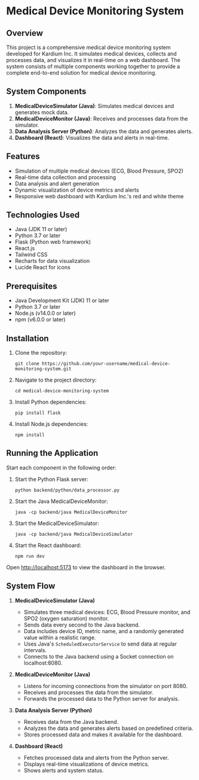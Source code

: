 # Medical Device Monitoring System

## Overview

This project is a comprehensive medical device monitoring system developed for Kardium Inc. It simulates medical devices, collects and processes data, and visualizes it in real-time on a web dashboard. The system consists of multiple components working together to provide a complete end-to-end solution for medical device monitoring.

## System Components

1. **MedicalDeviceSimulator (Java)**: Simulates medical devices and generates mock data.
2. **MedicalDeviceMonitor (Java)**: Receives and processes data from the simulator.
3. **Data Analysis Server (Python)**: Analyzes the data and generates alerts.
4. **Dashboard (React)**: Visualizes the data and alerts in real-time.

## Features

- Simulation of multiple medical devices (ECG, Blood Pressure, SPO2)
- Real-time data collection and processing
- Data analysis and alert generation
- Dynamic visualization of device metrics and alerts
- Responsive web dashboard with Kardium Inc.'s red and white theme

## Technologies Used

- Java (JDK 11 or later)
- Python 3.7 or later
- Flask (Python web framework)
- React.js
- Tailwind CSS
- Recharts for data visualization
- Lucide React for icons

## Prerequisites

- Java Development Kit (JDK) 11 or later
- Python 3.7 or later
- Node.js (v14.0.0 or later)
- npm (v6.0.0 or later)

## Installation

1. Clone the repository:
   ```
   git clone https://github.com/your-username/medical-device-monitoring-system.git
   ```

2. Navigate to the project directory:
   ```
   cd medical-device-monitoring-system
   ```

3. Install Python dependencies:
   ```
   pip install flask
   ```

4. Install Node.js dependencies:
   ```
   npm install
   ```

## Running the Application

Start each component in the following order:

1. Start the Python Flask server:
   ```
   python backend/python/data_processor.py
   ```

2. Start the Java MedicalDeviceMonitor:
   ```
   java -cp backend/java MedicalDeviceMonitor
   ```

3. Start the MedicalDeviceSimulator:
   ```
   java -cp backend/java MedicalDeviceSimulator
   ```

4. Start the React dashboard:
   ```
   npm run dev
   ```

Open [http://localhost:5173](http://localhost:5173) to view the dashboard in the browser.

## System Flow

1. **MedicalDeviceSimulator (Java)**
   - Simulates three medical devices: ECG, Blood Pressure monitor, and SPO2 (oxygen saturation) monitor.
   - Sends data every second to the Java backend.
   - Data includes device ID, metric name, and a randomly generated value within a realistic range.
   - Uses Java's `ScheduledExecutorService` to send data at regular intervals.
   - Connects to the Java backend using a Socket connection on localhost:8080.

2. **MedicalDeviceMonitor (Java)**
   - Listens for incoming connections from the simulator on port 8080.
   - Receives and processes the data from the simulator.
   - Forwards the processed data to the Python server for analysis.

3. **Data Analysis Server (Python)**
   - Receives data from the Java backend.
   - Analyzes the data and generates alerts based on predefined criteria.
   - Stores processed data and makes it available for the dashboard.

4. **Dashboard (React)**
   - Fetches processed data and alerts from the Python server.
   - Displays real-time visualizations of device metrics.
   - Shows alerts and system status.
